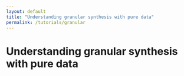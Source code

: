 ```yaml
---
layout: default
title: "Understanding granular synthesis with pure data"
permalink: /tutorials/granular
---
```


# Understanding granular synthesis with pure data
  
